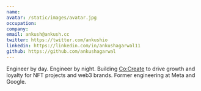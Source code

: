 ```yaml
---
name:
avatar: /static/images/avatar.jpg
occupation:
company:
email: ankush@ankush.cc
twitter: https://twitter.com/ankushio
linkedin: https://linkedin.com/in/ankushagarwal11
github: https://github.com/ankushagarwal
---
```


Engineer by day. Engineer by night. Building [Co:Create](https://usecocreate.io/) to drive growth and loyalty for NFT projects and web3 brands. Former engineering at Meta and Google.
